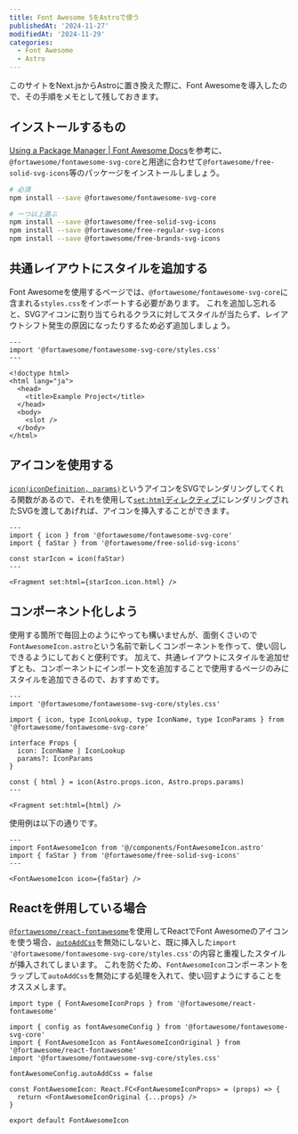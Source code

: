 ```yaml
---
title: Font Awesome 5をAstroで使う
publishedAt: '2024-11-27'
modifiedAt: '2024-11-29'
categories:
  - Font Awesome
  - Astro
---
```


このサイトをNext.jsからAstroに置き換えた際に、Font Awesomeを導入したので、その手順をメモとして残しておきます。

## インストールするもの

[Using a Package Manager | Font Awesome Docs](https://docs.fontawesome.com/web/setup/packages#svg-icon-packages)を参考に、`@fortawesome/fontawesome-svg-core`と用途に合わせて`@fortawesome/free-solid-svg-icons`等のパッケージをインストールしましょう。

```sh
# 必須
npm install --save @fortawesome/fontawesome-svg-core

# 一つ以上選ぶ
npm install --save @fortawesome/free-solid-svg-icons
npm install --save @fortawesome/free-regular-svg-icons
npm install --save @fortawesome/free-brands-svg-icons
```

## 共通レイアウトにスタイルを追加する

Font Awesomeを使用するページでは、`@fortawesome/fontawesome-svg-core`に含まれる`styles.css`をインポートする必要があります。
これを追加し忘れると、SVGアイコンに割り当てられるクラスに対してスタイルが当たらず、レイアウトシフト発生の原因になったりするため必ず追加しましょう。

```astro
---
import '@fortawesome/fontawesome-svg-core/styles.css'
---

<!doctype html>
<html lang="ja">
  <head>
    <title>Example Project</title>
  </head>
  <body>
    <slot />
  </body>
</html>
```

## アイコンを使用する

[`icon(iconDefinition, params)`](https://docs.fontawesome.com/apis/javascript/methods#iconicondefinition-params)というアイコンをSVGでレンダリングしてくれる関数があるので、それを使用して[`set:html`ディレクティブ](https://docs.astro.build/en/reference/directives-reference/#sethtml)にレンダリングされたSVGを渡してあげれば、アイコンを挿入することができます。

```astro
---
import { icon } from '@fortawesome/fontawesome-svg-core'
import { faStar } from '@fortawesome/free-solid-svg-icons'

const starIcon = icon(faStar)
---

<Fragment set:html={starIcon.icon.html} />
```

## コンポーネント化しよう

使用する箇所で毎回上のようにやっても構いませんが、面倒くさいので`FontAwesomeIcon.astro`という名前で新しくコンポーネントを作って、使い回しできるようにしておくと便利です。
加えて、共通レイアウトにスタイルを追加せずとも、コンポーネントにインポート文を追加することで使用するページのみにスタイルを追加できるので、おすすめです。

```astro
---
import '@fortawesome/fontawesome-svg-core/styles.css'

import { icon, type IconLookup, type IconName, type IconParams } from '@fortawesome/fontawesome-svg-core'

interface Props {
  icon: IconName | IconLookup
  params?: IconParams
}

const { html } = icon(Astro.props.icon, Astro.props.params)
---

<Fragment set:html={html} />
```

使用例は以下の通りです。

```astro
---
import FontAwesomeIcon from '@/components/FontAwesomeIcon.astro'
import { faStar } from '@fortawesome/free-solid-svg-icons'
---

<FontAwesomeIcon icon={faStar} />
```

## Reactを併用している場合

[`@fortawesome/react-fontawesome`](https://docs.fontawesome.com/v5/web/use-with/react)を使用してReactでFont Awesomeのアイコンを使う場合、[`autoAddCss`](https://docs.fontawesome.com/apis/javascript/configuration#autoaddcss)を無効にしないと、既に挿入した`import '@fortawesome/fontawesome-svg-core/styles.css'`の内容と重複したスタイルが挿入されてしまいます。
これを防ぐため、`FontAwesomeIcon`コンポーネントをラップして`autoAddCss`を無効にする処理を入れて、使い回すようにすることをオススメします。

```tsx
import type { FontAwesomeIconProps } from '@fortawesome/react-fontawesome'

import { config as fontAwesomeConfig } from '@fortawesome/fontawesome-svg-core'
import { FontAwesomeIcon as FontAwesomeIconOriginal } from '@fortawesome/react-fontawesome'
import '@fortawesome/fontawesome-svg-core/styles.css'

fontAwesomeConfig.autoAddCss = false

const FontAwesomeIcon: React.FC<FontAwesomeIconProps> = (props) => {
  return <FontAwesomeIconOriginal {...props} />
}

export default FontAwesomeIcon
```
